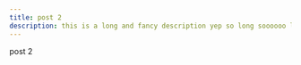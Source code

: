 ```yaml
---
title: post 2
description: this is a long and fancy description yep so long soooooo long
---
```


post 2
